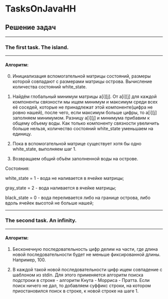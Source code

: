 # TasksOnJavaHH

## Решение задач

---------------------------

### The first task. The island.

---------------------------

#### Алгоритм:

0. Инициализация вспомогательной матрицы состояний, размеры которой совпадают с размерами матрицы острова.
Вычисление количества состояний white_state.

1. Найдём глобальный минимум матрицы a[i][j]. От a[i][j] для каждой компоненты связности мы ищем минимум и 
максимум среди всех её соседей, которые не принадлежат этой компоненте(цифра не ровно нашей), после чего, если 
максимум больше цифры, то a[i][j] заполняем минимумом. Разницу a[i][j] и минимума прибавим к общему объему воды.
Как только компоненту связности увеличить больше нельзя, количество состояний white_state уменьшаем на единицу.

2. Пока в вспомогательной матрице существует хотя бы одно white_state, выполняем шаг 1.

3. Возвращаем общий объём заполненной воды на острове.

Состояния:

white_state = 1 - вода не наливается в ячейке матрицы;

gray_state = 2 -  вода наливается в ячейке матрицы;

black_state = 0 - вода переливается либо на границе острова, либо вдоль ячейек высотой не больше нашей;

---------------------------

### The second task. An infinity.

---------------------------

#### Алгоритм:

1. Бесконечную последовательность цифр делим на части, где длина новой последовательности будет не меньше
фиксированной длины. Например, 100.

2. В каждой такой новой последовательности цифр ищем совпадение с шаблоном из stdin. Для этого применяется
алгоритм поиска подстроки в строке - алгоритм Кнута - Морриса - Пратта. Если поиск ничего не дал, то добавляем
суффикс строки, на котором приостановился поиск в строке, к новой строке на шаге 1.